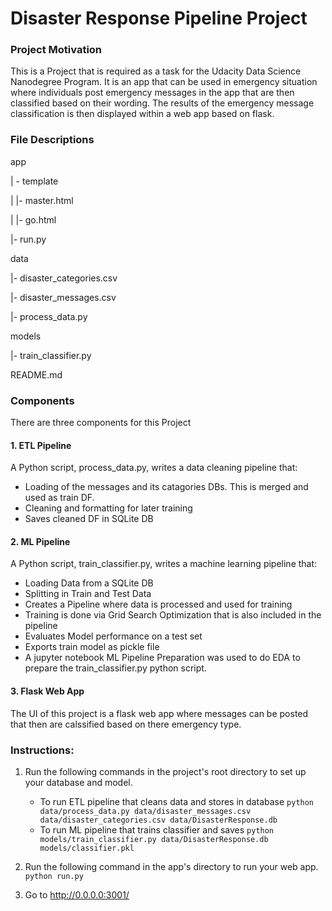 # Disaster Response Pipeline Project


### Project Motivation
This is a Project that is required as a task for the Udacity Data Science Nanodegree Program. It is an app that can be used in emergency situation where individuals post emergency messages in the app that are then classified based on their wording. The results of the emergency message classification is then displayed within a web app based on flask. 


### File Descriptions
app

| - template 

| |- master.html  

| |- go.html  

|- run.py  


data

|- disaster_categories.csv 

|- disaster_messages.csv

|- process_data.py 


models

|- train_classifier.py  

README.md


### Components
There are three components for this Project

#### 1. ETL Pipeline
A Python script, process_data.py, writes a data cleaning pipeline that:

- Loading of the messages and its catagories DBs. This is merged and used as train DF. 
- Cleaning and formatting for later training
- Saves cleaned DF in SQLite DB


#### 2. ML Pipeline
A Python script, train_classifier.py, writes a machine learning pipeline that:

- Loading Data from a SQLite DB
- Splitting in Train and Test Data
- Creates a Pipeline where data is processed and used for training
- Training is done via Grid Search Optimization that is also included in the pipeline
- Evaluates Model performance on a test set
- Exports train model as pickle file
- A jupyter notebook ML Pipeline Preparation was used to do EDA to prepare the train_classifier.py python script.


#### 3. Flask Web App
The UI of this project is a flask web app where messages can be posted that then are calssified based on there emergency type.


### Instructions:
1. Run the following commands in the project's root directory to set up your database and model.

    - To run ETL pipeline that cleans data and stores in database
        `python data/process_data.py data/disaster_messages.csv data/disaster_categories.csv data/DisasterResponse.db`
    - To run ML pipeline that trains classifier and saves
        `python models/train_classifier.py data/DisasterResponse.db models/classifier.pkl`

2. Run the following command in the app's directory to run your web app.
    `python run.py`

3. Go to http://0.0.0.0:3001/
